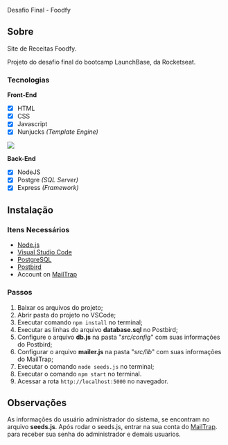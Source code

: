  Desafio Final - Foodfy

## Sobre

Site de Receitas Foodfy.

Projeto do desafio final do bootcamp LaunchBase, da Rocketseat.

### Tecnologias

**Front-End**
- [x] HTML
- [x] CSS
- [x] Javascript
- [x] Nunjucks *(Template Engine)*

![](https://github.com/WesleDev/Foodyfy/blob/master/public/assets/home.png)

**Back-End**
- [x] NodeJS
- [x] Postgre *(SQL Server)*
- [x] Express *(Framework)*

## Instalação

### Itens Necessários

- [Node.js](https://nodejs.org/en/)
- [Visual Studio Code](https://code.visualstudio.com/)
- [PostgreSQL](https://www.postgresql.org/)
- [Postbird](https://www.electronjs.org/apps/postbird)
- Account on [MailTrap](https://mailtrap.io/)

### Passos

1. Baixar os arquivos do projeto;
1. Abrir pasta do projeto no VSCode;
1. Executar comando ```npm install``` no terminal;
1. Executar as linhas do arquivo **database.sql** no Postbird;
1. Configure o arquivo **db.js** na pasta "*src/config*" com suas informações do Postbird;
1. Configurar o arquivo **mailer.js** na pasta "*src/lib*" com suas informações do MailTrap;
1. Executar o comando ```node seeds.js``` no terminal;
1. Executar o comando ```npm start``` no terminal.
1. Acessar a rota ```http://localhost:5000``` no navegador.

## Observações

As informações do usuário administrador do sistema, se encontram no arquivo **seeds.js**. 
Após rodar o seeds.js, entrar na sua conta do [MailTrap](https://mailtrap.io/). para receber sua senha do administrador e demais usuarios.
